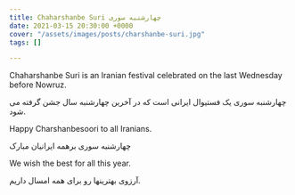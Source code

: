 ```yaml
---
title: Chaharshanbe Suri چهارشنبه سوری
date: 2021-03-15 20:30:00 +0000
cover: "/assets/images/posts/charshanbe-suri.jpg"
tags: []

---
```

Chaharshanbe Suri is an Iranian festival celebrated on the last Wednesday before Nowruz.

چهارشنبه سوری یک فستیوال ایرانی است که در آخرین چهارشنبه سال جشن گرفته می شود.

Happy Charshanbesoori to all Iranians.

چهارشنبه سوری برهمه ایرانیان مبارک

We wish the best for all this year.

آرزوی بهترینها رو برای همه امسال داریم.